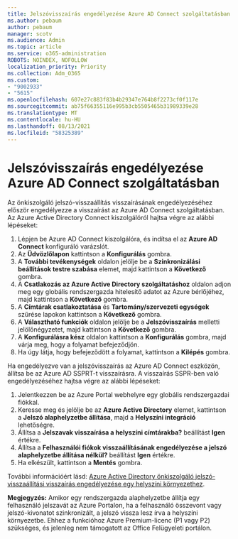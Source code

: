 ```yaml
---
title: Jelszóvisszaírás engedélyezése Azure AD Connect szolgáltatásban
ms.author: pebaum
author: pebaum
manager: scotv
ms.audience: Admin
ms.topic: article
ms.service: o365-administration
ROBOTS: NOINDEX, NOFOLLOW
localization_priority: Priority
ms.collection: Adm_O365
ms.custom:
- "9002933"
- "5615"
ms.openlocfilehash: 607e27c883f83b4b29347e764b8f2273cf0f117e
ms.sourcegitcommit: ab75f66355116e995b3cb5505465b31989339e28
ms.translationtype: MT
ms.contentlocale: hu-HU
ms.lasthandoff: 08/13/2021
ms.locfileid: "58325389"
---
```

# <a name="enable-password-writeback-in-azure-ad-connect"></a>Jelszóvisszaírás engedélyezése Azure AD Connect szolgáltatásban

Az önkiszolgáló jelszó-visszaállítás visszaírásának engedélyezéséhez először engedélyezze a visszaírást az Azure AD Connect szolgáltatásban. Az Azure Active Directory Connect kiszolgálóról hajtsa végre az alábbi lépéseket:

1. Lépjen be Azure AD Connect kiszolgálóra, és indítsa el az **Azure AD Connect** konfiguráló varázslót.
2. Az **Üdvözlőlapon** kattintson a **Konfigurálás** gombra.
3. A **További tevékenységek** oldalon jelölje be a **Szinkronizálási beállítások testre szabása** elemet, majd kattintson a **Következő** gombra.
4. A **Csatlakozás az Azure Active Directory szolgáltatáshoz** oldalon adjon meg egy globális rendszergazda hitelesítő adatot az Azure bérlőjéhez, majd kattintson a **Következő** gombra.
5. A **Címtárak csatlakoztatása** és **Tartomány/szervezeti egységek** szűrése lapokon kattintson a **Következő** gombra.
6. A **Választható funkciók** oldalon jelölje be a **Jelszóvisszaírás** melletti jelölőnégyzetet, majd kattintson a **Következő** gombra.
7. A **Konfigurálásra kész** oldalon kattintson a **Konfigurálás** gombra, majd várja meg, hogy a folyamat befejeződjön.
8. Ha úgy látja, hogy befejeződött a folyamat, kattintson a **Kilépés** gombra.

Ha engedélyezve van a jelszóvisszaírás az Azure AD Connect eszközön, állítsa be az Azure AD SSPRT-t visszaírásra.  A visszaírás SSPR-ben való engedélyezéséhez hajtsa végre az alábbi lépéseket:

1. Jelentkezzen be az Azure Portal webhelyre egy globális rendszergazdai fiókkal.
2. Keresse meg és jelölje be az **Azure Active Directory** elemet, kattintson a **Jelszó alaphelyzetbe állítása**, majd a **Helyszíni integráció** lehetőségre.
3. Állítsa a **Jelszavak visszaírása a helyszíni címtárakba?** beállítást **Igen** értékre.
4. Állítsa a **Felhasználói fiókok visszaállításának engedélyezése a jelszó alaphelyzetbe állítása nélkül?** beállítást **Igen** értékre.
5. Ha elkészült, kattintson a **Mentés** gombra.

További információért lásd: [Azure Active Directory önkiszolgáló jelszó-visszaállítási visszaírás engedélyezése egy helyszíni környezethez](https://docs.microsoft.com/azure/active-directory/authentication/tutorial-enable-sspr-writeback).

**Megjegyzés:** Amikor egy rendszergazda alaphelyzetbe állítja egy felhasználó jelszavát az Azure Portalon, ha a felhasználó összevont vagy jelszó-kivonatot szinkronizált, a jelszó vissza lesz írva a helyszíni környezetbe. Ehhez a funkcióhoz Azure Premium-licenc (P1 vagy P2) szükséges, és jelenleg nem támogatott az Office Felügyeleti portálon.
